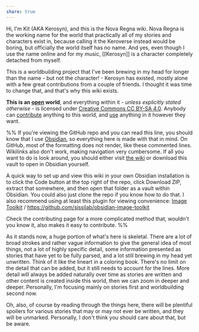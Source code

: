 ```yaml
---
share: true
---
```

Hi, I'm Kit (AKA Kerosyn), and this is the Nova Regna wiki. Nova Regna is the working name for the world that practically all of my stories and characters exist in, because calling it the Keroverse instead would be boring, but officially the world itself has no name. And yes, even though I use the name online and for my music, [[Kerosyn]] is a character completely detached from myself.

This is a worldbuilding project that I've been brewing in my head for longer than the name - but not the character! - Kerosyn has existed, mostly alone with a few great contributions from a couple of friends. I thought it was time to change that, and that's why this wiki exists.

**This is an [open](https://opendefinition.org/) world**, and everything within it - *unless explicitly stated otherwise* - is licensed under [Creative Commons CC BY-SA 4.0](https://creativecommons.org/licenses/by-sa/4.0/). Anybody can [contribute](CONTRIBUTING.md) anything to this world, and [use](USAGE-GUIDELINES.md) anything in it however they want.

%% If you're viewing the GitHub repo and you can read this line, you should know that I use [Obsidian](https://obsidian.md/), so everything here is made with that in mind. On GitHub, most of the formatting does not render, like these commented lines. Wikilinks also don't work, making navigation very cumbersome. If all you want to do is look around, you should either visit [the wiki](https://wiki.kitabe.link) or download this vault to open in Obsidian yourself.

A quick way to set up and view this wiki in your own Obsidian installation is to click the Code button at the top right of the repo, click Download ZIP, extract that somewhere, and then open that folder as a vault within Obsidian. You could also just clone the repo if you know how to do that. I also recommend using at least this plugin for viewing convenience: [Image Toolkit](obsidian://show-plugin?id=obsidian-image-toolkit ) / https://github.com/sissilab/obsidian-image-toolkit

Check the contributing page for a more complicated method that, wouldn't you know it, also makes it easy to contribute. %%

As it stands now, a huge portion of what's here is skeletal. There are a lot of broad strokes and rather vague information to give the general idea of most things, not a lot of highly specific detail, some information presented as stories that have yet to be fully parsed, and a lot still brewing in my head yet unwritten. Think of it like the lineart in a coloring book. There's no limit on the detail that can be added, but it still needs to account for the lines. More detail will always be added naturally over time as stories are written and other content is created inside this world, then we can zoom in deeper and deeper. Personally, I'm focusing mainly on stories first and worldbuilding second now.

Oh, also, of course by reading through the things here, there will be plentiful spoilers for various stories that may or may not ever be written, and they will be unmarked. Personally, I don't think you should care about that, but be aware.